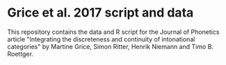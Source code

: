 # Grice et al. 2017 script and data
This repository contains the data and R script for the Journal of Phonetics article "Integrating the discreteness and continuity of intonational categories" by 
Martine Grice, Simon Ritter, Henrik Niemann and Timo B. Roettger.

